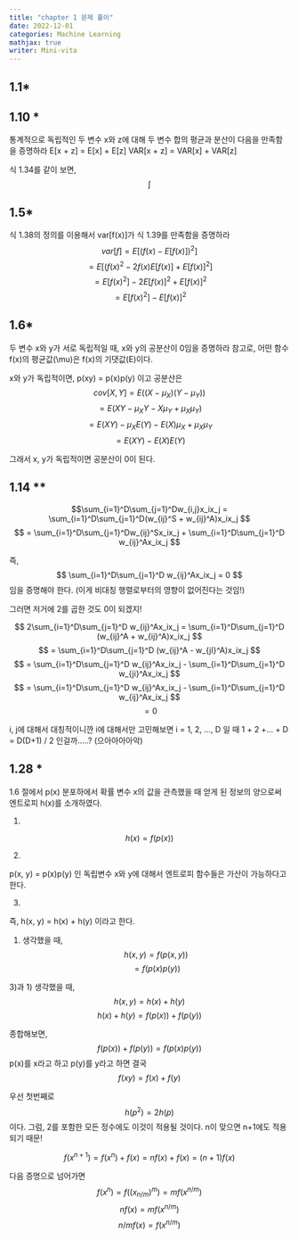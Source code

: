 ```yaml
---
title: "chapter 1 문제 풀이"
date: 2022-12-01
categories: Machine Learning
mathjax: true
writer: Mini-vita
---
```

## 1.1*
## 1.10 *
통계적으로 독립적인 두 변수 x와 z에 대해 두 변수 합의 평균과 분산이 다음을 만족함을 증명하라 
E[x + z] = E[x] + E[z]
VAR[x + z] = VAR[x] + VAR[z]

식 1.34를 같이 보면,  
$$ \int $$
$$ $$
$$ $$


## 1.5* 
식 1.38의 정의를 이용해서 var[f(x)]가 식 1.39를 만족함을 증명하라
$$var[f] = E[(f(x) - E[f(x)])^2] $$
$$       = E[(f(x)^2 - 2f(x)E[f(x)] + E[f(x)]^2] $$
$$       = E[f(x)^2] - 2E[f(x)]^2 + E[f(x)]^2 $$
$$       = E[f(x)^2] - E[f(x)]^2 $$


## 1.6* 
두 변수 x와 y가 서로 독립적일 때, x와 y의 공분산이 0임을 증명하라
참고로, 어떤 함수 f(x)의 평균값(\mu)은 f(x)의 기댓값(E)이다.

x와 y가 독립적이면, p(xy) = p(x)p(y) 이고
공분산은
$$cov[X, Y] = E((X - \mu_X)(Y - \mu_Y)) $$
$$          = E(XY - \mu_XY - X\mu_Y + \mu_X\mu_Y) $$
$$          = E(XY) - \mu_XE(Y) - E(X)\mu_X + \mu_X\mu_Y $$
$$          = E(XY) - E(X)E(Y) $$

그래서 x, y가 독립적이면 공분산이 0이 된다. 


## 1.14 **
$$\sum_{i=1}^D\sum_{j=1}^Dw_{i,j}x_ix_j = \sum_{i=1}^D\sum_{j=1}^D(w_{ij}^S + w_{ij}^A)x_ix_j $$
$$                                      = \sum_{i=1}^D\sum_{j=1}^Dw_{ij}^Sx_ix_j + \sum_{i=1}^D\sum_{j=1}^D w_{ij}^Ax_ix_j $$

즉, 
$$ \sum_{i=1}^D\sum_{j=1}^D w_{ij}^Ax_ix_j = 0 $$
임을 증명해야 한다. (이게 비대칭 행렬로부터의 영향이 없어진다는 것임!)

그러면 저거에 2를 곱한 것도 0이 되겠지! 

$$ 2\sum_{i=1}^D\sum_{j=1}^D w_{ij}^Ax_ix_j = \sum_{i=1}^D\sum_{j=1}^D (w_{ij}^A + w_{ij}^A)x_ix_j $$
$$                                          = \sum_{i=1}^D\sum_{j=1}^D (w_{ij}^A - w_{jI}^A)x_ix_j $$
$$                                          = \sum_{i=1}^D\sum_{j=1}^D w_{ij}^Ax_ix_j - \sum_{i=1}^D\sum_{j=1}^D w_{ji}^Ax_ix_j $$
$$                                          = \sum_{i=1}^D\sum_{j=1}^D w_{ij}^Ax_ix_j - \sum_{i=1}^D\sum_{j=1}^D w_{ij}^Ax_ix_j $$
$$                                          = 0 $$

i, j에 대해서 대칭적이니깐 i에 대해서만 고민해보면
i = 1, 2, ..., D 일 때
1 + 2 +... + D = D(D+1) / 2
인걸까.....? (으아아아아악)


## 1.28 *
1.6 절에서 p(x) 분포하에서 확률 변수 x의 값을 관측했을 때 얻게 된 정보의 양으로써 엔트로피 h(x)를 소개하였다.

1)
$$ h(x) = f(p(x)) $$


2)
p(x, y) = p(x)p(y) 인 독립변수 x와 y에 대해서 엔트로피 함수들은 가산이 가능하다고 한다. 


3)
즉, h(x, y) = h(x) + h(y) 이라고 한다. 

1) 생각했을 때, 
$$ h(x, y) = f(p(x, y)) $$
$$         = f(p(x)p(y)) $$

3)과 1) 생각했을 때, 
$$ h(x, y) = h(x) + h(y) $$
$$ h(x) + h(y) = f(p(x)) + f(p(y)) $$

종합해보면,
$$ f(p(x)) + f(p(y)) = f(p(x)p(y)) $$
p(x)를 x라고 하고 p(y)를 y라고 하면 결국
$$ f(xy) = f(x) + f(y) $$

우선 첫번째로
$$ h(p^2) = 2h(p) $$ 
이다. 
그럼, 2를 포함한 모든 정수에도 이것이 적용될 것이다. 
n이 맞으면 n+1에도 적용되기 때문! 

$$ f(x^{n+1}) = f(x^n) + f(x) = nf(x) + f(x) = (n+1)f(x) $$

다음 증명으로 넘어가면
$$f(x^n) = f((x_{n/m})^m) = mf(x^{n/m}) $$
$$nf(x) = mf(x^{n/m}) $$
$$n/mf(x) = f(x^{n/m}) $$




